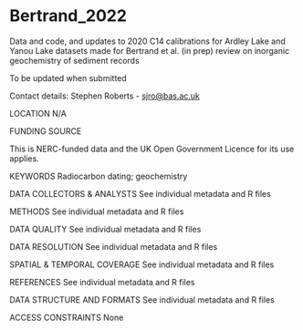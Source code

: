 # Bertrand_2022

Data and code, and updates to 2020 C14 calibrations for Ardley Lake and Yanou Lake datasets made for Bertrand et al. (in prep) review on inorganic geochemistry of sediment records

To be updated when submitted
 
Contact details: Stephen Roberts - sjro@bas.ac.uk

LOCATION
N/A

FUNDING SOURCE

This is NERC-funded data and the UK Open Government Licence for its use applies.

KEYWORDS
Radiocarbon dating; geochemistry

DATA COLLECTORS & ANALYSTS
See individual metadata and R files

METHODS
See individual metadata and R files

DATA QUALITY
See individual metadata and R files

DATA RESOLUTION
See individual metadata and R files

SPATIAL & TEMPORAL COVERAGE
See individual metadata and R files

REFERENCES
See individual metadata and R files

DATA STRUCTURE AND FORMATS
See individual metadata and R files

ACCESS CONSTRAINTS
None